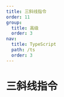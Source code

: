 ```yaml
---
title: 三斜线指令
order: 11
group:
  title: 高级
  order: 3
nav:
  title: TypeScript
  path: /ts
  order: 3
---
```


# 三斜线指令
